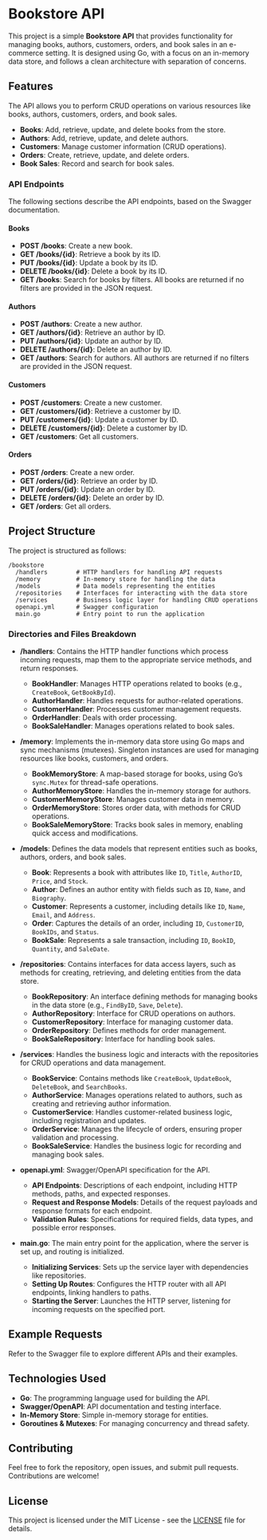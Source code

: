 # Bookstore API

This project is a simple **Bookstore API** that provides functionality for managing books, authors, customers, orders, and book sales in an e-commerce setting. It is designed using Go, with a focus on an in-memory data store, and follows a clean architecture with separation of concerns.

## Features

The API allows you to perform CRUD operations on various resources like books, authors, customers, orders, and book sales.

- **Books**: Add, retrieve, update, and delete books from the store.
- **Authors**: Add, retrieve, update, and delete authors.
- **Customers**: Manage customer information (CRUD operations).
- **Orders**: Create, retrieve, update, and delete orders.
- **Book Sales**: Record and search for book sales.

### API Endpoints

The following sections describe the API endpoints, based on the Swagger documentation.

#### Books

- **POST /books**: Create a new book.
- **GET /books/{id}**: Retrieve a book by its ID.
- **PUT /books/{id}**: Update a book by its ID.
- **DELETE /books/{id}**: Delete a book by its ID.
- **GET /books**: Search for books by filters. All books are returned if no filters are provided in the JSON request.

#### Authors

- **POST /authors**: Create a new author.
- **GET /authors/{id}**: Retrieve an author by ID.
- **PUT /authors/{id}**: Update an author by ID.
- **DELETE /authors/{id}**: Delete an author by ID.
- **GET /authors**: Search for authors. All authors are returned if no filters are provided in the JSON request.

#### Customers

- **POST /customers**: Create a new customer.
- **GET /customers/{id}**: Retrieve a customer by ID.
- **PUT /customers/{id}**: Update a customer by ID.
- **DELETE /customers/{id}**: Delete a customer by ID.
- **GET /customers**: Get all customers.

#### Orders

- **POST /orders**: Create a new order.
- **GET /orders/{id}**: Retrieve an order by ID.
- **PUT /orders/{id}**: Update an order by ID.
- **DELETE /orders/{id}**: Delete an order by ID.
- **GET /orders**: Get all orders.


## Project Structure

The project is structured as follows:

```
/bookstore
  /handlers        # HTTP handlers for handling API requests
  /memory          # In-memory store for handling the data
  /models          # Data models representing the entities
  /repositories    # Interfaces for interacting with the data store
  /services        # Business logic layer for handling CRUD operations
  openapi.yml      # Swagger configuration
  main.go          # Entry point to run the application
```

### Directories and Files Breakdown

- **/handlers**: Contains the HTTP handler functions which process incoming requests, map them to the appropriate service methods, and return responses.
  - **BookHandler**: Manages HTTP operations related to books (e.g., `CreateBook`, `GetBookById`).
  - **AuthorHandler**: Handles requests for author-related operations.
  - **CustomerHandler**: Processes customer management requests.
  - **OrderHandler**: Deals with order processing.
  - **BookSaleHandler**: Manages operations related to book sales.

- **/memory**: Implements the in-memory data store using Go maps and sync mechanisms (mutexes). Singleton instances are used for managing resources like books, customers, and orders.
  - **BookMemoryStore**: A map-based storage for books, using Go’s `sync.Mutex` for thread-safe operations.
  - **AuthorMemoryStore**: Handles the in-memory storage for authors.
  - **CustomerMemoryStore**: Manages customer data in memory.
  - **OrderMemoryStore**: Stores order data, with methods for CRUD operations.
  - **BookSaleMemoryStore**: Tracks book sales in memory, enabling quick access and modifications.

- **/models**: Defines the data models that represent entities such as books, authors, orders, and book sales.
  - **Book**: Represents a book with attributes like `ID`, `Title`, `AuthorID`, `Price`, and `Stock`.
  - **Author**: Defines an author entity with fields such as `ID`, `Name`, and `Biography`.
  - **Customer**: Represents a customer, including details like `ID`, `Name`, `Email`, and `Address`.
  - **Order**: Captures the details of an order, including `ID`, `CustomerID`, `BookIDs`, and `Status`.
  - **BookSale**: Represents a sale transaction, including `ID`, `BookID`, `Quantity`, and `SaleDate`.

- **/repositories**: Contains interfaces for data access layers, such as methods for creating, retrieving, and deleting entities from the data store.
  - **BookRepository**: An interface defining methods for managing books in the data store (e.g., `FindByID`, `Save`, `Delete`).
  - **AuthorRepository**: Interface for CRUD operations on authors.
  - **CustomerRepository**: Interface for managing customer data.
  - **OrderRepository**: Defines methods for order management.
  - **BookSaleRepository**: Interface for handling book sales.

- **/services**: Handles the business logic and interacts with the repositories for CRUD operations and data management.
  - **BookService**: Contains methods like `CreateBook`, `UpdateBook`, `DeleteBook`, and `SearchBooks`.
  - **AuthorService**: Manages operations related to authors, such as creating and retrieving author information.
  - **CustomerService**: Handles customer-related business logic, including registration and updates.
  - **OrderService**: Manages the lifecycle of orders, ensuring proper validation and processing.
  - **BookSaleService**: Handles the business logic for recording and managing book sales.

- **openapi.yml**: Swagger/OpenAPI specification for the API.
  - **API Endpoints**: Descriptions of each endpoint, including HTTP methods, paths, and expected responses.
  - **Request and Response Models**: Details of the request payloads and response formats for each endpoint.
  - **Validation Rules**: Specifications for required fields, data types, and possible error responses.

- **main.go**: The main entry point for the application, where the server is set up, and routing is initialized.
  - **Initializing Services**: Sets up the service layer with dependencies like repositories.
  - **Setting Up Routes**: Configures the HTTP router with all API endpoints, linking handlers to paths.
  - **Starting the Server**: Launches the HTTP server, listening for incoming requests on the specified port.

## Example Requests

Refer to the Swagger file to explore different APIs and their examples.

## Technologies Used

- **Go**: The programming language used for building the API.
- **Swagger/OpenAPI**: API documentation and testing interface.
- **In-Memory Store**: Simple in-memory storage for entities.
- **Goroutines & Mutexes**: For managing concurrency and thread safety.

## Contributing

Feel free to fork the repository, open issues, and submit pull requests. Contributions are welcome!

## License

This project is licensed under the MIT License - see the [LICENSE](LICENSE) file for details.

